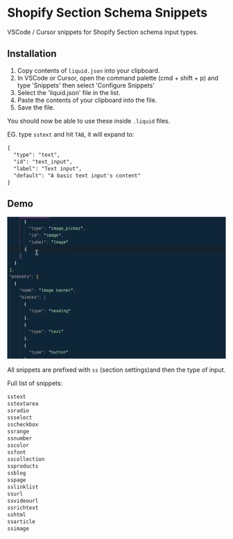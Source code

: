 # Shopify Section Schema Snippets

VSCode / Cursor snippets for Shopify Section schema input types.

## Installation

1. Copy contents of `liquid.json` into your clipboard.
2. In VSCode or Cursor, open the command palette (cmd + shift + p) and type 'Snippets' then select 'Configure Snippets'
3. Select the 'liquid.json' file in the list.
4. Paste the contents of your clipboard into the file.
5. Save the file.

You should now be able to use these inside `.liquid` files.

EG. type `sstext` and hit `TAB`, it will expand to:

```liquid
{
  "type": "text",
  "id": "text_input",
  "label": "Text input",
  "default": "A basic text input's content"
}
```

## Demo

![Demo](./demo.gif)

All snippets are prefixed with `ss` (section settings)and then the type of input.

Full list of snippets:

```
sstext
sstextarea
ssradio
ssselect
sscheckbox
ssrange
ssnumber
sscolor
ssfont
sscollection
ssproducts
ssblog
sspage
sslinklist
ssurl
ssvideourl
ssrichtext
sshtml
ssarticle
ssimage
```
